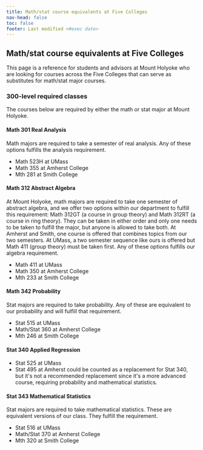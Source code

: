 ```yaml
---
title: Math/stat course equivalents at Five Colleges
nav-head: false
toc: false
footer: Last modified <#exec date>
---
```


## Math/stat course equivalents at Five Colleges

This page is a reference for students and advisors at Mount Holyoke
who are looking for courses across the Five Colleges that can serve
as substitutes for math/stat major courses.


### 300-level required classes

The courses below are required by either the math or stat major at Mount Holyoke.

#### Math 301 Real Analysis

Math majors are required to take a semester of real analysis. Any of these
options fulfills the analysis requirement.

- Math 523H at UMass
- Math 355 at Amherst College
- Mth 281 at Smith College

#### Math 312 Abstract Algebra

At Mount Holyoke, math majors are required to take one semester of
abstract algebra, and we offer two options within our department to
fulfill this requirement: Math 312GT (a course in group theory) and
Math 312RT (a course in ring theory). They can be taken in either order
and only one needs to be taken to fulfill the major, but anyone is allowed
to take both. At Amherst and Smith, one course is offered that combines topics
from our two semesters. At UMass, a two semester sequence like ours is offered
but Math 411 (group theory) must be taken first. Any of these options fulfills
our algebra requirement.

- Math 411 at UMass
- Math 350 at Amherst College
- Mth 233 at Smith College


#### Math 342 Probability

Stat majors are required to take probability. Any of these are equivalent
to our probability and will fulfill that requirement.

- Stat 515 at UMass
- Math/Stat 360 at Amherst College
- Mth 246 at Smith College

#### Stat 340 Applied Regression

- Stat 525 at UMass
- Stat 495 at Amherst could be counted as a replacement for Stat 340,
	but it's not a recommended replacement since it's a more advanced course,
	requiring probability and mathematical statistics.

#### Stat 343 Mathematical Statistics

Stat majors are required to take mathematical statistics. These
are equivalent versions of our class. They fulfill the requirement.

- Stat 516 at UMass
- Math/Stat 370 at Amherst College
- Mth 320 at Smith College 


